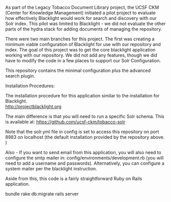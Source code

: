 As part of the Legacy Tobacco Document Library project, the UCSF CKM (Center for Knowledge Management) initiated a pilot project to evaluate how effectively Blacklight would work for search and discovery with our Solr index.  This pilot was limited to Blacklight - we did not evaluate the other parts of the hydra stack for adding documents of managing the repository.

There were two main branches for this project.  The first was creating a minimum viable configuration of Blacklight for use with our repository and index.  The goal of this project was to get the core blacklight application working with our repository.  We did not add any features, though we did have to modify the code in a few places to support our Solr Configuration.

This repository contains the minimal configuration plus the advanced search plugin.  

Installation Procedures:

The installation procedure for this application similar to the installation for Blacklight.  
http://projectblacklight.org


The main difference is that you will need to run a specific Solr schema.  This is available at:
https://github.com/ucsf-ckm/tobacco-solr  

Note that the solr.yml file in config is set to access this repository on port 8983 on localhost (the default installation provided by the repository above.  )

Also - If you want to send email from this application, you will also need to configure the smtp mailer in:
config/environments/development.rb (you will need to add a username and passwords).  Alternatively, you can configure a system mailer per the blacklight instruction.  

Aside from this, this code is a fairly straightforward Ruby on Rails application.  

bundle
rake db:migrate
rails server



